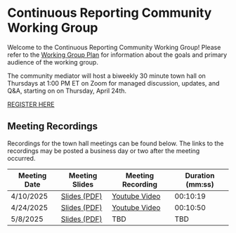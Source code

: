 # Continuous Reporting Community Working Group
Welcome to the Continuous Reporting Community Working Group! Please refer to the [Working Group Plan](./plan.md) for information about the goals and primary audience of the working group.

The community mediator will host a biweekly 30 minute town hall on Thursdays at 1:00 PM ET on Zoom for managed discussion, updates, and Q&A, starting on on Thursday, April 24th.

[REGISTER HERE](https://gsa.zoomgov.com/meeting/register/j-jCL-LLTi2uWTRMdrWBzw)

## Meeting Recordings

Recordings for the town hall meetings can be found below. The links to the recordings may be posted a business day or two after the meeting occurred. 

| Meeting Date | Meeting Slides     | Meeting Recording | Duration (mm:ss) |
|--------------|--------------------|-------------------|------------------|
| 4/10/2025    | [Slides (PDF)](./assets/cr_cwg_20250410.pdf) | [Youtube Video](https://www.youtube.com/watch?v=juTMrGv4KR8) | 00:10:19 |
| 4/24/2025    | [Slides (PDF)](./assets/cr_cwg_20250424.pdf) | [Youtube Video](https://www.youtube.com/watch?v=gC5kdU0FY5k) | 00:10:50 |
| 5/8/2025     | [Slides (PDF)](./assets/cr_cwg_20250508.pdf) | TBD | TBD |
